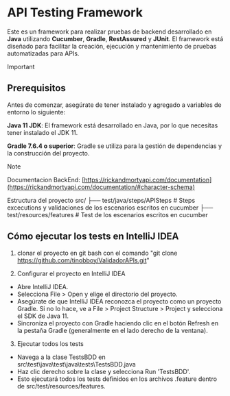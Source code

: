 # API Testing Framework

Este es un framework para realizar pruebas de backend desarrollado en **Java** utilizando **Cucumber**, **Gradle**, **RestAssured** y **JUnit**. El framework está diseñado para facilitar la creación, ejecución y mantenimiento de pruebas automatizadas para APIs.


> [!IMPORTANT]
>## Prerequisitos
>Antes de comenzar, asegúrate de tener instalado y agregado a variables de entorno lo siguiente:
> 
>  **Java 11 JDK**: El framework está desarrollado en Java, por lo que necesitas tener instalado el JDK 11.
> 
>  **Gradle 7.6.4 o superior**: Gradle se utiliza para la gestión de dependencias y la construcción del proyecto.


>[!NOTE]
> Documentacion BackEnd: [https://rickandmortyapi.com/documentation](https://rickandmortyapi.com/documentation/#character-schema)


Estructura del proyecto
src/
├── test/java/steps/APISteps       # Steps excecutions y validaciones de los escenarios escritos en cucumber
├── test/resources/features        # Test de los escenarios escritos en cucumber


## Cómo ejecutar los tests en IntelliJ IDEA
1. clonar el proyecto en git bash con el comando "git clone https://github.com/tinobboy/ValidadorAPIs.git"
   
3. Configurar el proyecto en IntelliJ IDEA
- Abre IntelliJ IDEA.
- Selecciona File > Open y elige el directorio del proyecto.
- Asegúrate de que IntelliJ IDEA reconozca el proyecto como un proyecto Gradle. Si no lo hace, ve a File > Project Structure > Project y selecciona el SDK de Java 11.
- Sincroniza el proyecto con Gradle haciendo clic en el botón Refresh en la pestaña Gradle (generalmente en el lado derecho de la ventana).

3. Ejecutar todos los tests
- Navega a la clase TestsBDD en src\test\java\test\java\tests\TestsBDD.java
- Haz clic derecho sobre la clase y selecciona Run 'TestsBDD'.
- Esto ejecutará todos los tests definidos en los archivos .feature dentro de src/test/resources/features.
